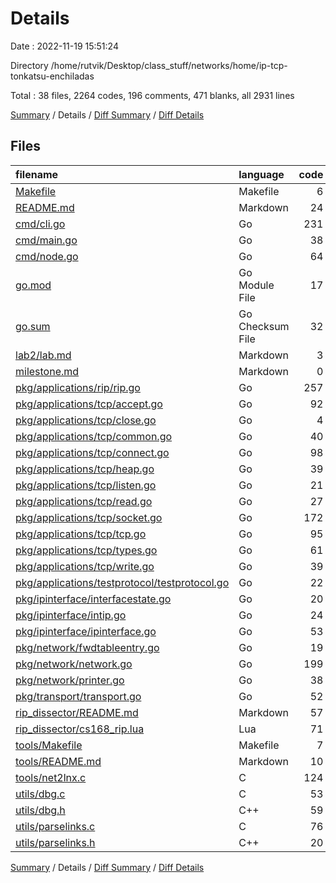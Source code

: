 # Details

Date : 2022-11-19 15:51:24

Directory /home/rutvik/Desktop/class_stuff/networks/home/ip-tcp-tonkatsu-enchiladas

Total : 38 files,  2264 codes, 196 comments, 471 blanks, all 2931 lines

[Summary](results.md) / Details / [Diff Summary](diff.md) / [Diff Details](diff-details.md)

## Files
| filename | language | code | comment | blank | total |
| :--- | :--- | ---: | ---: | ---: | ---: |
| [Makefile](/Makefile) | Makefile | 6 | 0 | 1 | 7 |
| [README.md](/README.md) | Markdown | 24 | 0 | 4 | 28 |
| [cmd/cli.go](/cmd/cli.go) | Go | 231 | 12 | 24 | 267 |
| [cmd/main.go](/cmd/main.go) | Go | 38 | 3 | 8 | 49 |
| [cmd/node.go](/cmd/node.go) | Go | 64 | 5 | 11 | 80 |
| [go.mod](/go.mod) | Go Module File | 17 | 0 | 4 | 21 |
| [go.sum](/go.sum) | Go Checksum File | 32 | 0 | 1 | 33 |
| [lab2/lab.md](/lab2/lab.md) | Markdown | 3 | 0 | 0 | 3 |
| [milestone.md](/milestone.md) | Markdown | 0 | 0 | 1 | 1 |
| [pkg/applications/rip/rip.go](/pkg/applications/rip/rip.go) | Go | 257 | 40 | 59 | 356 |
| [pkg/applications/tcp/accept.go](/pkg/applications/tcp/accept.go) | Go | 92 | 16 | 18 | 126 |
| [pkg/applications/tcp/close.go](/pkg/applications/tcp/close.go) | Go | 4 | 4 | 2 | 10 |
| [pkg/applications/tcp/common.go](/pkg/applications/tcp/common.go) | Go | 40 | 4 | 12 | 56 |
| [pkg/applications/tcp/connect.go](/pkg/applications/tcp/connect.go) | Go | 98 | 10 | 14 | 122 |
| [pkg/applications/tcp/heap.go](/pkg/applications/tcp/heap.go) | Go | 39 | 5 | 10 | 54 |
| [pkg/applications/tcp/listen.go](/pkg/applications/tcp/listen.go) | Go | 21 | 3 | 7 | 31 |
| [pkg/applications/tcp/read.go](/pkg/applications/tcp/read.go) | Go | 27 | 4 | 4 | 35 |
| [pkg/applications/tcp/socket.go](/pkg/applications/tcp/socket.go) | Go | 172 | 33 | 47 | 252 |
| [pkg/applications/tcp/tcp.go](/pkg/applications/tcp/tcp.go) | Go | 95 | 8 | 18 | 121 |
| [pkg/applications/tcp/types.go](/pkg/applications/tcp/types.go) | Go | 61 | 3 | 11 | 75 |
| [pkg/applications/tcp/write.go](/pkg/applications/tcp/write.go) | Go | 39 | 5 | 8 | 52 |
| [pkg/applications/testprotocol/testprotocol.go](/pkg/applications/testprotocol/testprotocol.go) | Go | 22 | 0 | 6 | 28 |
| [pkg/ipinterface/interfacestate.go](/pkg/ipinterface/interfacestate.go) | Go | 20 | 0 | 5 | 25 |
| [pkg/ipinterface/intip.go](/pkg/ipinterface/intip.go) | Go | 24 | 1 | 7 | 32 |
| [pkg/ipinterface/ipinterface.go](/pkg/ipinterface/ipinterface.go) | Go | 53 | 1 | 12 | 66 |
| [pkg/network/fwdtableentry.go](/pkg/network/fwdtableentry.go) | Go | 19 | 2 | 4 | 25 |
| [pkg/network/network.go](/pkg/network/network.go) | Go | 199 | 20 | 47 | 266 |
| [pkg/network/printer.go](/pkg/network/printer.go) | Go | 38 | 0 | 7 | 45 |
| [pkg/transport/transport.go](/pkg/transport/transport.go) | Go | 52 | 2 | 11 | 65 |
| [rip_dissector/README.md](/rip_dissector/README.md) | Markdown | 57 | 0 | 14 | 71 |
| [rip_dissector/cs168_rip.lua](/rip_dissector/cs168_rip.lua) | Lua | 71 | 13 | 32 | 116 |
| [tools/Makefile](/tools/Makefile) | Makefile | 7 | 0 | 4 | 11 |
| [tools/README.md](/tools/README.md) | Markdown | 10 | 0 | 4 | 14 |
| [tools/net2lnx.c](/tools/net2lnx.c) | C | 124 | 0 | 10 | 134 |
| [utils/dbg.c](/utils/dbg.c) | C | 53 | 0 | 13 | 66 |
| [utils/dbg.h](/utils/dbg.h) | C++ | 59 | 1 | 10 | 70 |
| [utils/parselinks.c](/utils/parselinks.c) | C | 76 | 0 | 13 | 89 |
| [utils/parselinks.h](/utils/parselinks.h) | C++ | 20 | 1 | 8 | 29 |

[Summary](results.md) / Details / [Diff Summary](diff.md) / [Diff Details](diff-details.md)